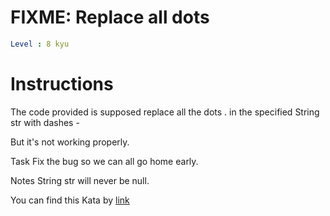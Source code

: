 # FIXME: Replace all dots

```yaml
Level : 8 kyu
```



# Instructions
The code provided is supposed replace all the dots . in the specified String str with dashes -

But it's not working properly.

Task
Fix the bug so we can all go home early.

Notes
String str will never be null.


You can find this Kata by [link](https://www.codewars.com/kata/596c6eb85b0f515834000049/train/java)